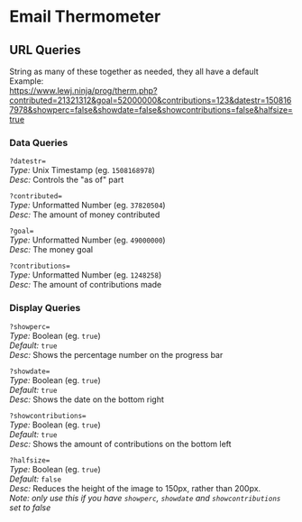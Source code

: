 # Email Thermometer

## URL Queries
String as many of these together as needed, they all have a default  
Example:  
https://www.lewj.ninja/prog/therm.php?contributed=21321312&goal=52000000&contributions=123&datestr=1508167978&showperc=false&showdate=false&showcontributions=false&halfsize=true

### Data Queries

`?datestr=`  
*Type:* Unix Timestamp (eg. `1508168978`)  
*Desc:* Controls the "as of" part

`?contributed=`  
*Type:* Unformatted Number (eg. `37820504`)  
*Desc:* The amount of money contributed

`?goal=`  
*Type:* Unformatted Number (eg. `49000000`)  
*Desc:* The money goal

`?contributions=`  
*Type:* Unformatted Number (eg. `1248258`)  
*Desc:* The amount of contributions made

### Display Queries

`?showperc=`  
*Type:* Boolean (eg. `true`)  
*Default:* `true`  
*Desc:* Shows the percentage number on the progress bar

`?showdate=`  
*Type:* Boolean (eg. `true`)  
*Default:* `true`  
*Desc:* Shows the date on the bottom right

`?showcontributions=`  
*Type:* Boolean (eg. `true`)  
*Default:* `true`  
*Desc:* Shows the amount of contributions on the bottom left

`?halfsize=`  
*Type:* Boolean (eg. `true`)  
*Default:* `false`  
*Desc:* Reduces the height of the image to 150px, rather than 200px.  
_Note: only use this if you have `showperc`, `showdate` and `showcontributions` set to false_